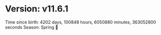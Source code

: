 # Version: v11.6.1
Time since birth: 4202 days, 100848 hours, 6050880 minutes, 363052800 seconds
Season: Spring 🌸
